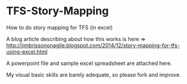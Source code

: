 TFS-Story-Mapping
=================

How to do story mapping for TFS (in excel)

A blog article describing about how this works is here => http://jimbrissononagile.blogspot.com/2014/12/story-mapping-for-tfs-using-excel.html

A powerpoint file and sample excel spreadsheet are attached here.

My visual basic skills are barely adequate, so please fork and improve.
